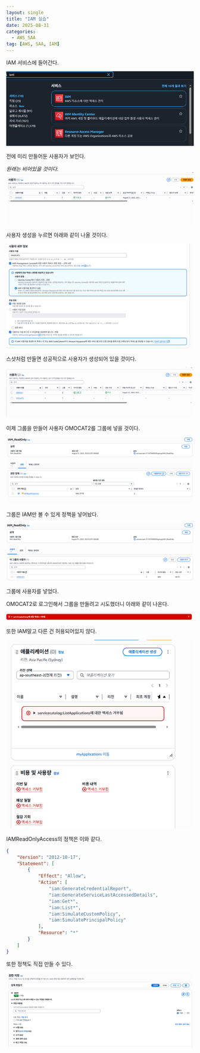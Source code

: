 ```yaml
---
layout: single
title: "IAM 실습"
date: 2025-08-31
categories:
  - AWS_SAA
tag: [AWS, SAA, IAM]
---
```


IAM 서비스에 들어간다.

![image](/스샷%20자료실/IAM실습/IAM사용자만들기1.png)

전에 미리 만들어둔 사용자가 보인다.

*원래는 비어있을 것이다.*
![image](/스샷%20자료실/IAM실습/IAM사용자만들기2.png)

사용자 생성을 누르면 아래와 같이 나올 것이다.

![image](/스샷%20자료실/IAM실습/IAM사용자만들기3.png)

스샷처럼 만들면 성공적으로 사용자가 생성되어 있을 것이다.

![image](/스샷%20자료실/IAM실습/IAM사용자만들기4.png)

이제 그룹을 만들어 사용자 OMOCAT2를 그룹에 넣을 것이다.

![image](/스샷%20자료실/IAM실습/IAM%20그룹%201.png)

그룹은 IAM만 볼 수 있게 정책을 넣어놨다.

![image](/스샷%20자료실/IAM실습/IAM%20그룹%202.png)

그룹에 사용자를 넣었다.

OMOCAT2로 로그인해서 그룹을 만들려고 시도했더니 아래와 같이 나온다.

![image](/스샷%20자료실/IAM실습/IAM%20그룹%203.png)

또한 IAM말고 다른 건 허용되어있지 않다. 

![image](/스샷%20자료실/IAM실습/IAM%20그룹%204.png)

IAMReadOnlyAccess의 정책은 이와 같다.
```json
{
    "Version": "2012-10-17",
    "Statement": [
        {
            "Effect": "Allow",
            "Action": [
                "iam:GenerateCredentialReport",
                "iam:GenerateServiceLastAccessedDetails",
                "iam:Get*",
                "iam:List*",
                "iam:SimulateCustomPolicy",
                "iam:SimulatePrincipalPolicy"
            ],
            "Resource": "*"
        }
    ]
}
```

또한 정책도 직접 만들 수 있다.

![image](/스샷%20자료실/IAM실습/IAM%20그룹%205.png)